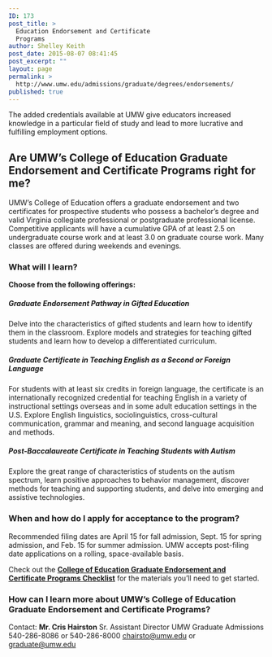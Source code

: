 ```yaml
---
ID: 173
post_title: >
  Education Endorsement and Certificate
  Programs
author: Shelley Keith
post_date: 2015-08-07 08:41:45
post_excerpt: ""
layout: page
permalink: >
  http://www.umw.edu/admissions/graduate/degrees/endorsements/
published: true
---
```

The added credentials available at UMW give educators increased knowledge in a particular field of study and lead to more lucrative and fulfilling employment options.
<h2><strong>Are UMW’s College of Education Graduate Endorsement and Certificate Programs right for me?</strong></h2>
UMW’s College of Education offers a graduate endorsement and two certificates for prospective students who possess a bachelor’s degree and valid Virginia collegiate professional or postgraduate professional license. Competitive applicants will have a cumulative GPA of at least 2.5 on undergraduate course work and at least 3.0 on graduate course work. Many classes are offered during weekends and evenings.
<h3><strong>What will I learn?</strong></h3>
<strong>Choose from the following offerings:</strong>
<h5><strong>Graduate Endorsement Pathway in Gifted Education</strong></h5>
Delve into the characteristics of gifted students and learn how to identify them in the classroom. Explore models and strategies for teaching gifted students and learn how to develop a differentiated curriculum.
<h5><strong>Graduate Certificate in Teaching English as a Second or Foreign Language</strong></h5>
For students with at least six credits in foreign language, the certificate is an internationally recognized credential for teaching English in a variety of instructional settings overseas and in some adult education settings in the U.S. Explore English linguistics, sociolinguistics, cross-cultural communication, grammar and meaning, and second language acquisition and methods.
<h5><strong>Post-Baccalaureate Certificate in Teaching Students with Autism</strong></h5>
Explore the great range of characteristics of students on the autism spectrum, learn positive approaches to behavior management, discover methods for teaching and supporting students, and delve into emerging and assistive technologies.
<h3><strong>When and how do I apply for acceptance to the program</strong>?</h3>
Recommended filing dates are April 15 for fall admission, Sept. 15 for spring admission, and Feb. 15 for summer admission. UMW accepts post-filing date applications on a rolling, space-available basis.

Check out the <a href="http://www.umw.edu/admissions/graduate/degrees/endorsements/endorsement-checklist/"><strong>College of Education Graduate Endorsement and Certificate Programs Checklist</strong></a> for the materials you’ll need to get started.
<h3><strong>How can I learn more about UMW’s College of Education Graduate Endorsement and Certificate Programs?</strong></h3>
Contact:
<strong>Mr. Cris Hairston</strong>
Sr. Assistant Director
UMW Graduate Admissions
540-286-8086 or 540-286-8000
<a href="mailto:chairsto@umw.edu">chairsto@umw.edu</a> or <a href="mailto:graduate@umw.edu">graduate@umw.edu</a>